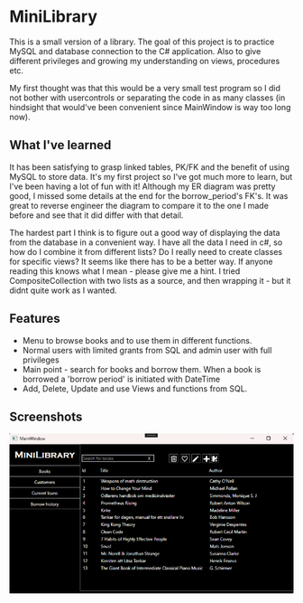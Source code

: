 
# MiniLibrary

This is a small version of a library. The goal of this project is to practice MySQL and database connection to the C# application. Also to give different privileges and growing my understanding on views, procedures etc. 

My first thought was that this would be a very small test program so I did not bother with usercontrols or separating the code in as many classes (in hindsight that would've been convenient since MainWindow is way too long now).


## What I've learned

It has been satisfying to grasp linked tables, PK/FK and the benefit of using MySQL to store data. It's my first project so I've got much more to learn, but I've been having a lot of fun with it!
Although my ER diagram was pretty good, I missed some details at the end for the borrow_period's FK's. It was great to reverse engineer the diagram to compare it to the one I made before and see that it did differ with that detail.

The hardest part I think is to figure out a good way of displaying the data from the database in a convenient way. I have all the data I need in c#, so how do I combine it from different lists? Do I really need to create classes for specific views? It seems like there has to be a better way. If anyone reading this knows what I mean - please give me a hint. I tried CompositeCollection with two lists as a source, and then wrapping it - but it didnt quite work as I wanted. 

## Features

- Menu to browse books and to use them in different functions.
- Normal users with limited grants from SQL and admin user with full privileges
- Main point - search for books and borrow them. When a book is borrowed a 'borrow period' is initiated with DateTime
- Add, Delete, Update and use Views and functions from SQL. 


## Screenshots

![MiniLibrary Screenshot](https://github.com/Bubbelbad/MiniLibrary/blob/master/Screenshot%20MiniLibrary.png)
